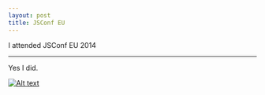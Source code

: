 ```yaml
---
layout: post
title: JSConf EU
---
```


I attended JSConf EU 2014

-----

Yes I did.

[![Alt text](https://www.flickr.com/photos/matthewbergman/15046908719/in/set-72157647170433169/)](http://example.net/)

